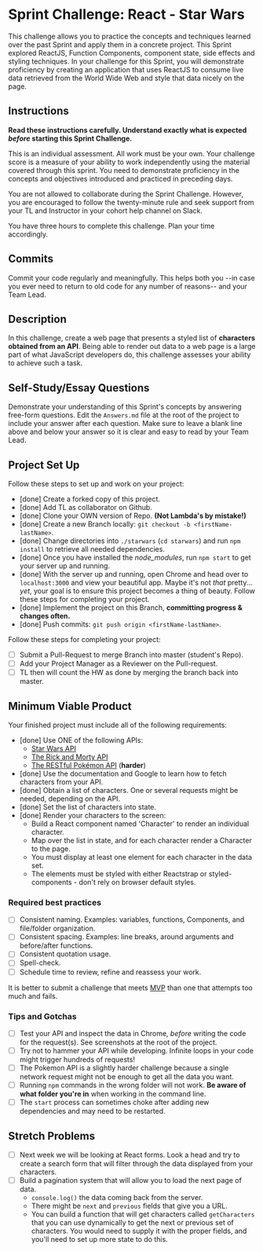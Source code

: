 # Sprint Challenge: React - Star Wars

This challenge allows you to practice the concepts and techniques learned over the past Sprint and apply them in a concrete project. This Sprint explored ReactJS, Function Components, component state, side effects and styling techniques. In your challenge for this Sprint, you will demonstrate proficiency by creating an application that uses ReactJS to consume live data retrieved from the World Wide Web and style that data nicely on the page.

## Instructions

**Read these instructions carefully. Understand exactly what is expected _before_ starting this Sprint Challenge.**

This is an individual assessment. All work must be your own. Your challenge score is a measure of your ability to work independently using the material covered through this sprint. You need to demonstrate proficiency in the concepts and objectives introduced and practiced in preceding days.

You are not allowed to collaborate during the Sprint Challenge. However, you are encouraged to follow the twenty-minute rule and seek support from your TL and Instructor in your cohort help channel on Slack.

You have three hours to complete this challenge. Plan your time accordingly.

## Commits

Commit your code regularly and meaningfully. This helps both you --in case you ever need to return to old code for any number of reasons-- and your Team Lead.

## Description

In this challenge, create a web page that presents a styled list of **characters obtained from an API**. Being able to render out data to a web page is a large part of what JavaScript developers do, this challenge assesses your ability to achieve such a task.

## Self-Study/Essay Questions

Demonstrate your understanding of this Sprint's concepts by answering free-form questions. Edit the `Answers.md` file at the root of the project to include your answer after each question. Make sure to leave a blank line above and below your answer so it is clear and easy to read by your Team Lead.

## Project Set Up

Follow these steps to set up and work on your project:

- [done] Create a forked copy of this project.
- [done] Add TL as collaborator on Github.
- [done] Clone your OWN version of Repo. **(Not Lambda's by mistake!)**
- [done] Create a new Branch locally: `git checkout -b <firstName-lastName>`.
- [done] Change directories into `./starwars` (`cd starwars`) and run `npm install` to retrieve all needed dependencies.
- [done] Once you have installed the _node_modules_, run `npm start` to get your server up and running.
- [done] With the server up and running, open Chrome and head over to `localhost:3000` and view your beautiful app. Maybe it's not _that_ pretty... _yet_, your goal is to ensure this project becomes a thing of beauty.
Follow these steps for completing your project.
- [done] Implement the project on this Branch, **committing progress & changes often.**
- [done] Push commits: `git push origin <firstName-lastName>`.

Follow these steps for completing your project:

- [ ] Submit a Pull-Request to merge <firstName-lastName> Branch into master (student's  Repo).
- [ ] Add your Project Manager as a Reviewer on the Pull-request.
- [ ] TL then will count the HW as done by merging the branch back into master.

## Minimum Viable Product

Your finished project must include all of the following requirements:

- [done] Use ONE of the following APIs:
  - [Star Wars API](https://swapi.py4e.com/)
  - [The Rick and Morty API](https://rickandmortyapi.com/)
  - [The RESTful Pokémon API](https://pokeapi.co/) (**harder**)
- [done] Use the documentation and Google to learn how to fetch characters from your API.
- [done] Obtain a list of characters. One or several requests might be needed, depending on the API.
- [done] Set the list of characters into state.
- [done] Render your characters to the screen:
  - Build a React component named 'Character' to render an individual character.
  - Map over the list in state, and for each character render a Character to the page.
  - You must display at least one element for each character in the data set.
  - The elements must be styled with either Reactstrap or styled-components - don't rely on browser default styles.

### Required best practices

- [ ] Consistent naming. Examples: variables, functions, Components, and file/folder organization.
- [ ] Consistent spacing. Examples: line breaks, around arguments and before/after functions.
- [ ] Consistent quotation usage.
- [ ] Spell-check.
- [ ] Schedule time to review, refine and reassess your work.

It is better to submit a challenge that meets [MVP](https://en.wikipedia.org/wiki/Minimum_viable_product) than one that attempts too much and fails.

### Tips and Gotchas

- [ ] Test your API and inspect the data in Chrome, _before_ writing the code for the request(s). See screenshots at the root of the project.
- [ ] Try not to hammer your API while developing. Infinite loops in your code might trigger hundreds of requests!
- [ ] The Pokemon API is a slightly harder challenge because a single network request might not be enough to get all the data you want.
- [ ] Running `npm` commands in the wrong folder will not work. **Be aware of what folder you're in** when working in the command line.
- [ ] The `start` process can sometimes choke after adding new dependencies and may need to be restarted.

## Stretch Problems

- [ ] Next week we will be looking at React forms. Look a head and try to create a search form that will filter through the data displayed from your characters.
- [ ] Build a pagination system that will allow you to load the next page of data.
  - `console.log()` the data coming back from the server.
  - There might be `next` and `previous` fields that give you a URL.
  - You can build a function that will get characters called `getCharacters` that you can use dynamically to get the next or previous set of characters. You would need to supply it with the proper fields, and you'll need to set up more state to do this.

<!--
- [ ] Build another app from scratch that looks very similar to this one. Inside of your main `App` component fetch some data in this same fashion from this url `https://dog.ceo/dog-api/#all` you'll have to follow the documentation at that website and figure out how to change up the code you've seen here in order to properly fetch the data and store it on Component State.
-->
